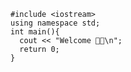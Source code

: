 ```
#include <iostream>
using namespace std;
int main(){
  cout << "Welcome 🖖🏻\n";
  return 0;
}
```
<!--
### Superpowers
![](https://github-readme-stats.vercel.app/api/top-langs/?username=JorgeKtch&layout=compact)
-->
